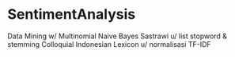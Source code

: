 # SentimentAnalysis
Data Mining w/ Multinomial Naive Bayes
Sastrawi u/ list stopword & stemming
Colloquial Indonesian Lexicon u/ normalisasi
TF-IDF
